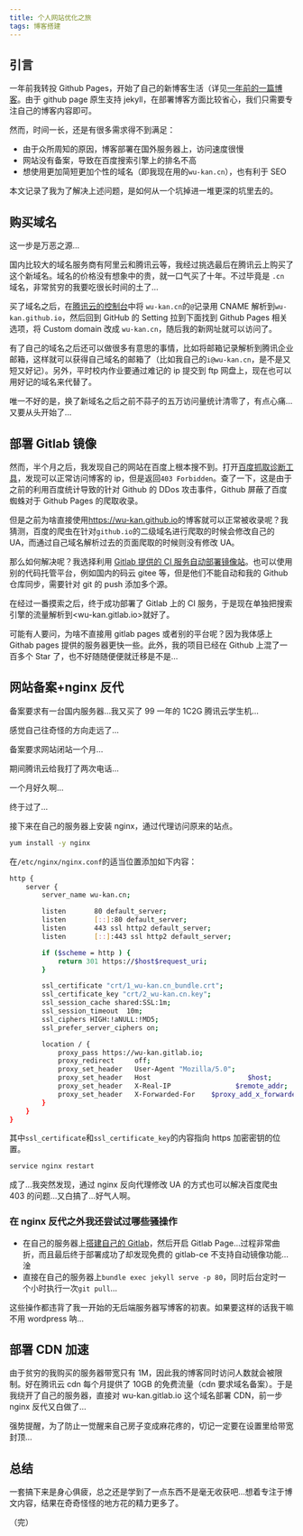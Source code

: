 ```yaml
---
title: 个人网站优化之旅
tags: 博客搭建
---
```


## 引言

一年前我转投 Github Pages，开始了自己的新博客生活（详见[一年前的一篇博客](https://wu-kan.cn/_posts/2019-01-18-%E5%9F%BA%E4%BA%8EJekyll%E6%90%AD%E5%BB%BA%E4%B8%AA%E4%BA%BA%E5%8D%9A%E5%AE%A2/)。由于 github page 原生支持 jekyll，在部署博客方面比较省心，我们只需要专注自己的博客内容即可。

然而，时间一长，还是有很多需求得不到满足：

- 由于众所周知的原因，博客部署在国外服务器上，访问速度很慢
- 网站没有备案，导致在百度搜索引擎上的排名不高
- 想使用更加简短更加个性的域名（即我现在用的`wu-kan.cn`），也有利于 SEO

本文记录了我为了解决上述问题，是如何从一个坑掉进一堆更深的坑里去的。

## 购买域名

这一步是万恶之源…

国内比较大的域名服务商有阿里云和腾讯云等，我经过挑选最后在腾讯云上购买了这个新域名。域名的价格没有想象中的贵，就一口气买了十年。不过毕竟是 `.cn` 域名，非常贫穷的我要吃很长时间的土了…

买了域名之后，在[腾讯云的控制台](https://console.cloud.tencent.com/cns)中将 `wu-kan.cn`的`@`记录用 CNAME 解析到`wu-kan.github.io`，然后回到 GitHub 的 Setting 拉到下面找到 Github Pages 相关选项，将 Custom domain 改成 `wu-kan.cn`，随后我的新网址就可以访问了。

有了自己的域名之后还可以做很多有意思的事情，比如将邮箱记录解析到腾讯企业邮箱，这样就可以获得自己域名的邮箱了（比如我自己的`i@wu-kan.cn`，是不是又短又好记）。另外，平时校内作业要通过难记的 ip 提交到 ftp 网盘上，现在也可以用好记的域名来代替了。

唯一不好的是，换了新域名之后之前不蒜子的五万访问量统计清零了，有点心痛…又要从头开始了…

## 部署 Gitlab 镜像

然而，半个月之后，我发现自己的网站在百度上根本搜不到。打开[百度抓取诊断工具](https://ziyuan.baidu.com/crawltools/)，发现可以正常访问博客的 ip，但是返回`403 Forbidden`。查了一下，这是由于之前的利用百度统计导致的针对 Github 的 DDos 攻击事件，Github 屏蔽了百度蜘蛛对于 Github Pages 的爬取收录。

但是之前为啥直接使用<https://wu-kan.github.io>的博客就可以正常被收录呢？我猜测，百度的爬虫在针对`github.io`的二级域名进行爬取的时候会修改自己的 UA，而通过自己域名解析过去的页面爬取的时候则没有修改 UA。

那么如何解决呢？我选择利用 [Gitlab 提供的 CI 服务自动部署镜像站](https://gitlab.com/wu-kan/wu-kan-github-io)。也可以使用别的代码托管平台，例如国内的码云 gitee 等，但是他们不能自动和我的 Github 仓库同步，需要针对 git 的 push 添加多个源。

在经过一番摸索之后，终于成功部署了 Gitlab 上的 CI 服务，于是现在单独把搜索引擎的流量解析到<wu-kan.gitlab.io>就好了。

可能有人要问，为啥不直接用 gitlab pages 或者别的平台呢？因为我体感上 Githab pages 提供的服务器更快一些。此外，我的项目已经在 Github 上混了一百多个 Star 了，也不好随随便便就迁移是不是…

## 网站备案+nginx 反代

备案要求有一台国内服务器…我又买了 99 一年的 1C2G 腾讯云学生机…

感觉自己往奇怪的方向走远了…

备案要求网站闭站一个月…

期间腾讯云给我打了两次电话…

一个月好久啊…

终于过了…

接下来在自己的服务器上安装 nginx，通过代理访问原来的站点。

```bash
yum install -y nginx
```

在`/etc/nginx/nginx.conf`的适当位置添加如下内容：

```bash
http {
    server {
        server_name wu-kan.cn;

        listen       80 default_server;
        listen       [::]:80 default_server;
        listen       443 ssl http2 default_server;
        listen       [::]:443 ssl http2 default_server;

        if ($scheme = http ) {
            return 301 https://$host$request_uri;
        }

        ssl_certificate "crt/1_wu-kan.cn_bundle.crt";
        ssl_certificate_key "crt/2_wu-kan.cn.key";
        ssl_session_cache shared:SSL:1m;
        ssl_session_timeout  10m;
        ssl_ciphers HIGH:!aNULL:!MD5;
        ssl_prefer_server_ciphers on;

        location / {
            proxy_pass https://wu-kan.gitlab.io;
            proxy_redirect     off;
            proxy_set_header   User-Agent "Mozilla/5.0";
            proxy_set_header   Host                        $host;
            proxy_set_header   X-Real-IP                $remote_addr;
            proxy_set_header   X-Forwarded-For    $proxy_add_x_forwarded_for;
        }
    }
}
```

其中`ssl_certificate`和`ssl_certificate_key`的内容指向 https 加密密钥的位置。

```bash
service nginx restart
```

成了…我突然发现，通过 nginx 反向代理修改 UA 的方式也可以解决百度爬虫 403 的问题…又白搞了…好气人啊。

### 在 nginx 反代之外我还尝试过哪些骚操作

- 在自己的服务器上[搭建自己的 Gitlab](https://wu-kan.cn/_posts/2020-03-26-%E6%90%AD%E5%BB%BA%E8%87%AA%E5%B7%B1%E7%9A%84GitLab/)，然后开启 Gitlab Page…过程非常曲折，而且最后终于部署成功了却发现免费的 gitlab-ce 不支持自动镜像功能…淦
- 直接在自己的服务器上`bundle exec jekyll serve -p 80`，同时后台定时一个小时执行一次`git pull`…

这些操作都违背了我一开始的无后端服务器写博客的初衷。如果要这样的话我干嘛不用 wordpress 呐…

## 部署 CDN 加速

由于贫穷的我购买的服务器带宽只有 1M，因此我的博客同时访问人数就会被限制。好在腾讯云 cdn 每个月提供了 10GB 的免费流量（cdn 要求域名备案）。于是我绕开了自己的服务器，直接对 wu-kan.gitlab.io 这个域名部署 CDN，前一步 nginx 反代又白做了…

强势提醒，为了防止一觉醒来自己房子变成麻花疼的，切记一定要在设置里给带宽封顶…

## 总结

一套搞下来是身心俱疲，总之还是学到了一点东西不是毫无收获吧…想着专注于博文内容，结果在奇奇怪怪的地方花的精力更多了。

（完）
